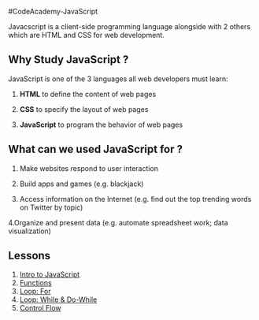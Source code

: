 #CodeAcademy-JavaScript

Javacscript is a client-side programming language alongside with 2 others which are HTML and CSS for web development. 

## Why Study JavaScript ? 
JavaScript is one of the 3 languages all web developers must learn:

1. **HTML** to define the content of web pages

2. **CSS** to specify the layout of web pages

3. **JavaScript** to program the behavior of web pages

## What can we used JavaScript for ? 
1. Make websites respond to user interaction

2. Build apps and games (e.g. blackjack)

3. Access information on the Internet (e.g. find out the top trending words on Twitter by topic)

4.Organize and present data (e.g. automate spreadsheet work; data visualization)

## Lessons 
1. [Intro to JavaScript](https://github.com/yclim95/CodeAcademy-JavaScript/tree/master/Lesson1_introduction_to_javascript)
2. [Functions](https://github.com/yclim95/CodeAcademy-JavaScript/tree/master/Lesson2_functions)
3. [Loop: For](https://github.com/yclim95/CodeAcademy-JavaScript/tree/master/Lesson3_for_loop)
4. [Loop: While & Do-While](https://github.com/yclim95/CodeAcademy-JavaScript/tree/master/Lesson4_while_loop)
5. [Control Flow](https://github.com/yclim95/CodeAcademy-JavaScript/tree/master/Lesson5_control_flow)